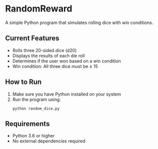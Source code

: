 # RandomReward

A simple Python program that simulates rolling dice with win conditions.

## Current Features

- Rolls three 20-sided dice (d20)
- Displays the results of each die roll
- Determines if the user won based on a win condition
- Win condition: All three dice must be ≥ 15

## How to Run

1. Make sure you have Python installed on your system
2. Run the program using:
   ```
   python random_dice.py
   ```

## Requirements

- Python 3.6 or higher
- No external dependencies required
